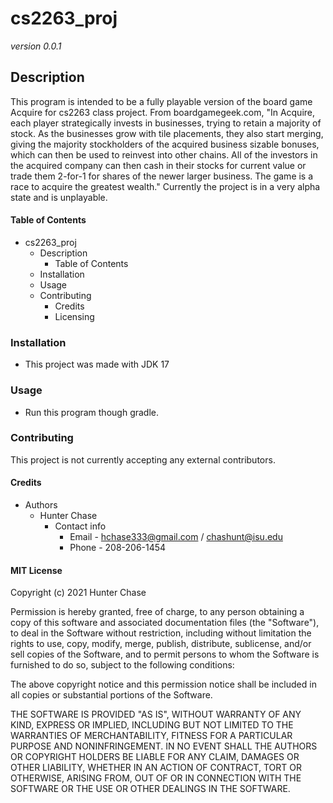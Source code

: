 # cs2263_proj
*version 0.0.1*

## Description
This program is intended to be a fully playable version of the board game Acquire for cs2263 class project.
   From boardgamegeek.com, "In Acquire, each player strategically invests in businesses, trying to retain a majority of stock. As the businesses grow with tile placements, they also start merging, giving the majority stockholders of the acquired business sizable bonuses, which can then be used to reinvest into other chains. All of the investors in the acquired company can then cash in their stocks for current value or trade them 2-for-1 for shares of the newer larger business. The game is a race to acquire the greatest wealth."
Currently the project is in a very alpha state and is unplayable.

#### Table of Contents
- cs2263_proj
  - Description
    - Table of Contents
  - Installation
  - Usage
  - Contributing
    - Credits
    - Licensing


### Installation
- This project was made with JDK 17


### Usage
- Run this program though gradle.


### Contributing
This project is not currently accepting any external contributors.


#### Credits
- Authors
  - Hunter Chase
    - Contact info
      - Email - hchase333@gmail.com / chashunt@isu.edu
      - Phone - 208-206-1454


#### MIT License

Copyright (c) 2021 Hunter Chase

Permission is hereby granted, free of charge, to any person obtaining a copy
of this software and associated documentation files (the "Software"), to deal
in the Software without restriction, including without limitation the rights
to use, copy, modify, merge, publish, distribute, sublicense, and/or sell
copies of the Software, and to permit persons to whom the Software is
furnished to do so, subject to the following conditions:

The above copyright notice and this permission notice shall be included in all
copies or substantial portions of the Software.

THE SOFTWARE IS PROVIDED "AS IS", WITHOUT WARRANTY OF ANY KIND, EXPRESS OR
IMPLIED, INCLUDING BUT NOT LIMITED TO THE WARRANTIES OF MERCHANTABILITY,
FITNESS FOR A PARTICULAR PURPOSE AND NONINFRINGEMENT. IN NO EVENT SHALL THE
AUTHORS OR COPYRIGHT HOLDERS BE LIABLE FOR ANY CLAIM, DAMAGES OR OTHER
LIABILITY, WHETHER IN AN ACTION OF CONTRACT, TORT OR OTHERWISE, ARISING FROM,
OUT OF OR IN CONNECTION WITH THE SOFTWARE OR THE USE OR OTHER DEALINGS IN THE
SOFTWARE.

